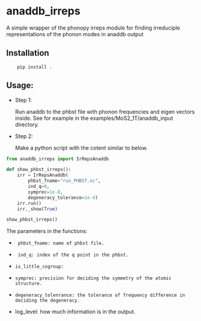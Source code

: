 # anaddb_irreps
A simple wrapper of the phonopy irreps module for finding irreduciple representations of the phonon modes in anaddb output

## Installation
```
    pip install . 
```

## Usage:

- Step 1:

  Run anaddb to the phbst file with phonon frequencies and eigen vectors inside. See for example in the examples/MoS2_1T/anaddb_input directory. 

- Step 2:

  Make a python script with the cotent similar to below.

  

```python
from anaddb_irreps import IrRepsAnaddb

def show_phbst_irreps():
    irr = IrRepsAnaddb(
        phbst_fname="run_PHBST.nc",
        ind_q=0,
        symprec=1e-8,
        degeneracy_tolerance=1e-4)
    irr.run()
    irr._show(True)

show_phbst_irreps()
```

The parameters in the functions:

 *      phbst_fname: name of phbst file.
 *      ind_q: index of the q point in the phbst.
 *     is_little_cogroup: 
 *     symprec: precision for deciding the symmetry of the atomic structure.
 *     degeneracy_tolenrance: the tolerance of frequency difference in deciding the degeneracy.
 *    log_level: how much information is in the output. 
